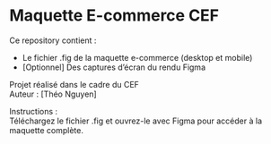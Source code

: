 # Maquette E-commerce CEF

Ce repository contient :
- Le fichier .fig de la maquette e-commerce (desktop et mobile)
- [Optionnel] Des captures d’écran du rendu Figma

Projet réalisé dans le cadre du CEF  
Auteur : [Théo Nguyen]

Instructions :  
Téléchargez le fichier .fig et ouvrez-le avec Figma pour accéder à la maquette complète.
